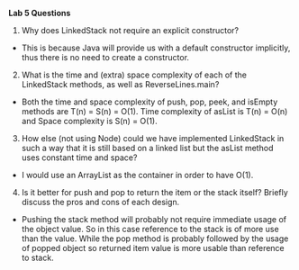 ﻿**Lab 5 Questions**

  

1.  Why does LinkedStack not require an explicit constructor?

  

- This is because Java will provide us with a default constructor implicitly, thus there is no need to create a constructor.

  

2.  What is the time and (extra) space complexity of each of the LinkedStack methods, as well as ReverseLines.main?

  

- Both the time and space complexity of push, pop, peek, and isEmpty methods are T(n) = S(n) = O(1). Time complexity of asList is T(n) = O(n) and Space complexity is S(n) = O(1).

  

  

3.  How else (not using Node) could we have implemented LinkedStack in such a way that it is still based on a linked list but the asList method uses constant time and space?

  

- I would use an ArrayList as the container in order to have O(1).

  

4. Is it better for push and pop to return the item or the stack itself? Briefly discuss the pros and cons of each design.

  

- Pushing the stack method will probably not require immediate usage of the object value. So in this case reference to the stack is of more use than the value. While the pop method is probably followed by the usage of popped object so returned item value is more usable than reference to stack.
